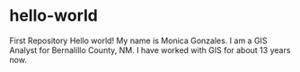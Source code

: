 # hello-world
First Repository
Hello world!
My name is Monica Gonzales. I am a GIS Analyst for Bernalillo County, NM.
I have worked with GIS for about 13 years now.
